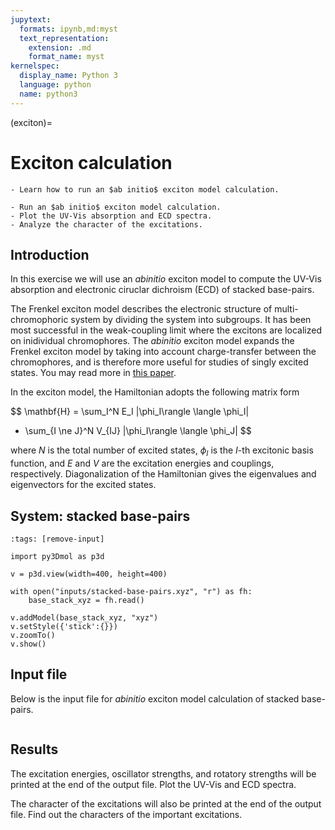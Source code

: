 ```yaml
---
jupytext:
  formats: ipynb,md:myst
  text_representation:
    extension: .md
    format_name: myst
kernelspec:
  display_name: Python 3
  language: python
  name: python3
---
```


(exciton)=

# Exciton calculation

```{objectives}
- Learn how to run an $ab initio$ exciton model calculation.
```

```{keypoints}
- Run an $ab initio$ exciton model calculation.
- Plot the UV-Vis absorption and ECD spectra.
- Analyze the character of the excitations.
```

## Introduction

In this exercise we will use an $ab initio$ exciton model to compute
the UV-Vis absorption and electronic ciruclar dichroism (ECD) of 
stacked base-pairs.

The Frenkel exciton model describes the electronic structure of
multi-chromophoric system by dividing the system into subgroups.
It has been most successful in the weak-coupling limit where
the excitons are localized on inidividual chromophores.
The $ab initio$ exciton model expands the Frenkel exciton model by
taking into account charge-transfer between the chromophores, and
is therefore more useful for studies of singly excited states. 
You may read more in [this paper](https://pubs.acs.org/doi/abs/10.1021/acs.jctc.7b00171).

In the exciton model, the Hamiltonian adopts the following matrix form

$$
\mathbf{H} = \sum_I^N E_I |\phi_I\rangle \langle \phi_I|
+ \sum_{I \ne J}^N V_{IJ} |\phi_I\rangle \langle \phi_J|
$$

where $N$ is the total number of excited states, $\phi_I$ is
the $I$-th excitonic basis function, and $E$ and $V$ are the 
excitation energies and couplings, respectively.
Diagonalization of the Hamiltonian gives the eigenvalues and
eigenvectors for the excited states.

## System: stacked base-pairs

```{code-cell} ipython3
:tags: [remove-input]

import py3Dmol as p3d

v = p3d.view(width=400, height=400)

with open("inputs/stacked-base-pairs.xyz", "r") as fh:
    base_stack_xyz = fh.read()

v.addModel(base_stack_xyz, "xyz")
v.setStyle({'stick':{}})
v.zoomTo()
v.show()
```

## Input file

Below is the input file for $ab initio$ exciton model calculation of stacked
base-pairs.

```{literalinclude} stacked-base-pairs.inp
```

## Results

The excitation energies, oscillator strengths, and rotatory strengths will be
printed at the end of the output file. Plot the UV-Vis and ECD spectra.

The character of the excitations will also be printed at the end of the output
file. Find out the characters of the important excitations.

